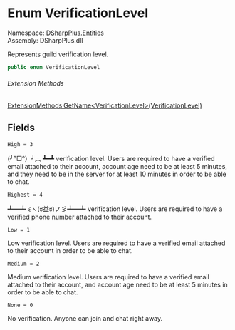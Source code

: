 # Enum VerificationLevel

Namespace: [DSharpPlus.Entities](DSharpPlus.Entities.md)  
Assembly: DSharpPlus.dll

Represents guild verification level.

```csharp
public enum VerificationLevel
```

###### Extension Methods

[ExtensionMethods.GetName<VerificationLevel\>\(VerificationLevel\)](DSharpPlus.SlashCommands.ExtensionMethods.md\#DSharpPlus\_SlashCommands\_ExtensionMethods\_GetName\_\_1\_\_\_0\_)

## Fields

`High = 3` 

(╯°□°）╯︵ ┻━┻ verification level. Users are required to have a verified email attached to their account, account age need to be at least 5 minutes, and they need to be in the server for at least 10 minutes in order to be able to chat.

`Highest = 4` 

┻━┻ ﾐヽ(ಠ益ಠ)ノ彡┻━┻ verification level. Users are required to have a verified phone number attached to their account.

`Low = 1` 

Low verification level. Users are required to have a verified email attached to their account in order to be able to chat.

`Medium = 2` 

Medium verification level. Users are required to have a verified email attached to their account, and account age need to be at least 5 minutes in order to be able to chat.

`None = 0` 

No verification. Anyone can join and chat right away.

